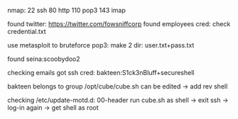 nmap:
22 ssh
80 http
110 pop3
143 imap

found twitter: https://twitter.com/fowsniffcorp
found employees cred: check credential.txt

use metasploit to bruteforce pop3: make 2 dir:	user.txt+pass.txt

found seina:scoobydoo2

checking emails got ssh cred: bakteen:S1ck3nBluff+secureshell

bakteen belongs to group <users> 
	/opt/cube/cube.sh can be edited -> add rev shell 

checking /etc/update-motd.d: 00-header run cube.sh as shell
-> exit ssh -> log-in again -> get shell as root
